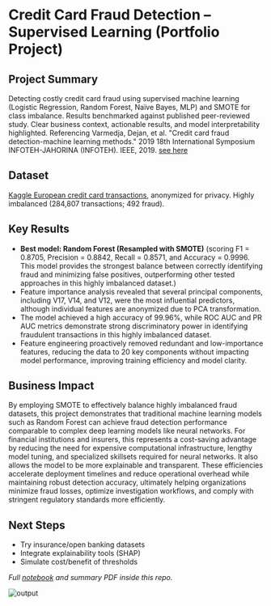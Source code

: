 # Credit Card Fraud Detection – Supervised Learning (Portfolio Project)

## Project Summary
Detecting costly credit card fraud using supervised machine learning (Logistic Regression, Random Forest, Naïve Bayes, MLP) and SMOTE for class imbalance. Results benchmarked against published peer-reviewed study. Clear business context, actionable results, and model interpretability highlighted. 
Referencing Varmedja, Dejan, et al. "Credit card fraud detection-machine learning methods." 2019 18th International Symposium INFOTEH-JAHORINA (INFOTEH). IEEE, 2019. [see here](https://github.com/cyfangus/fraud_detection_supervised_learning/blob/main/Credit_Card_Fraud_Detection_-_Machine_Learning_methods.pdf)

## Dataset
[Kaggle European credit card transactions](https://www.kaggle.com/datasets/mlg-ulb/creditcardfraud), anonymized for privacy. Highly imbalanced (284,807 transactions; 492 fraud).

## Key Results
- **Best model: Random Forest (Resampled with SMOTE)** (scoring F1 = 0.8705, Precision = 0.8842, Recall = 0.8571, and Accuracy = 0.9996.
  This model provides the strongest balance between correctly identifying fraud and minimizing false positives, outperforming other tested approaches in this highly imbalanced dataset.)
- Feature importance analysis revealed that several principal components, including V17, V14, and V12, were the most influential predictors, although individual features are anonymized due to PCA transformation.
- The model achieved a high accuracy of 99.96%, while ROC AUC and PR AUC metrics demonstrate strong discriminatory power in identifying fraudulent transactions in this highly imbalanced dataset.
- Feature engineering proactively removed redundant and low-importance features, reducing the data to 20 key components without impacting model performance, improving training efficiency and model clarity.

## Business Impact
By employing SMOTE to effectively balance highly imbalanced fraud datasets, this project demonstrates that traditional machine learning models such as Random Forest can achieve fraud detection performance comparable to complex deep learning models like neural networks. For financial institutions and insurers, this represents a cost-saving advantage by reducing the need for expensive computational infrastructure, lengthy model tuning, and specialized skillsets required for neural networks. It also allows the model to be more explainable and transparent. These efficiencies accelerate deployment timelines and reduce operational overhead while maintaining robust detection accuracy, ultimately helping organizations minimize fraud losses, optimize investigation workflows, and comply with stringent regulatory standards more efficiently.

## Next Steps
- Try insurance/open banking datasets
- Integrate explainability tools (SHAP)
- Simulate cost/benefit of thresholds

*Full [notebook]((https://github.com/cyfangus/fraud_detection_supervised_learning/blob/main/fraud_detection_supervised_learning.ipynb)) and summary PDF inside this repo.*

![output](https://github.com/user-attachments/assets/0114c055-37ae-4532-89fc-a8eb2513c833)


